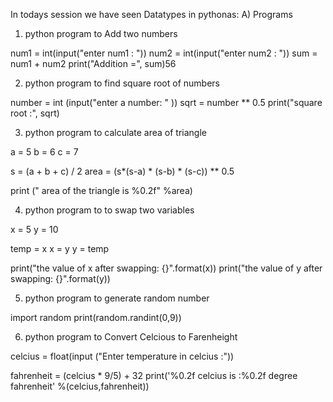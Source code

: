 In todays session we have seen Datatypes in pythonas:
A) Programs
1. python program to Add two numbers

num1 = int(input("enter num1 : "))
num2 = int(input("enter num2 : "))
sum  = num1 + num2
print("Addition =", sum)56

2. python program to find square root of numbers

number = int (input("enter a number: " ))
sqrt = number ** 0.5
print("square root :", sqrt)

3. python program to calculate area of triangle

a = 5
b = 6
c = 7

s = (a + b + c) / 2
area = (s*(s-a) * (s-b) * (s-c)) ** 0.5

print (" area of the triangle is %0.2f" %area)

4. python program to to swap two variables

x = 5
y = 10

temp = x
x = y
y = temp

print("the value of x after swapping: {}".format(x))
print("the value of y after swapping: {}".format(y))

5. python program to generate random number

import random
print(random.randint(0,9))

6. python program to Convert Celcious to Farenheight

celcius = float(input ("Enter temperature in celcius :"))

fahrenheit = (celcius * 9/5) + 32
print('%0.2f celcius is :%0.2f degree fahrenheit' %(celcius,fahrenheit))




